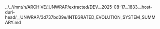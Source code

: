 ../..//mnt/h/ARCHIVE/.UNWRAP/extracted/DEV__2025-08-17__1833__host-duri-head/__UNWRAP/3d737bd39e/INTEGRATED_EVOLUTION_SYSTEM_SUMMARY.md